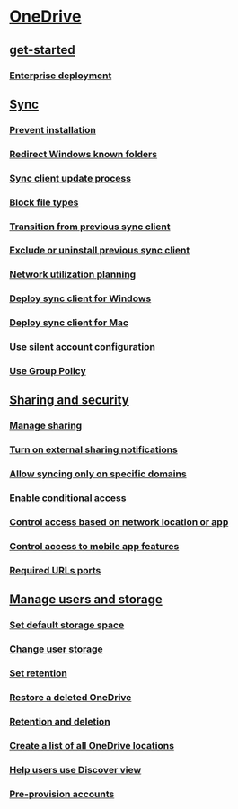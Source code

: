 ﻿
  

# [OneDrive](onedrive.md)
## [get-started](.md)
### [Enterprise deployment]()
## [Sync]()
### [Prevent installation](prevent-installation.md)
### [Redirect Windows known folders](redirect-windows-known-folders.md)
### [Sync client update process](sync-client-update-process.md)
### [Block file types](block-file-types.md)
### [Transition from previous sync client](transition-from-previous-sync-client.md)
### [Exclude or uninstall previous sync client](exclude-or-uninstall-previous-sync-client.md)
### [Network utilization planning](network-utilization-planning.md)
### [Deploy sync client for Windows](deploy-sync-client-for-windows.md)
### [Deploy sync client for Mac](deploy-sync-client-for-mac.md)
### [Use silent account configuration](use-silent-account-configuration.md)
### [Use Group Policy](use-group-policy.md)
## [Sharing and security]()
### [Manage sharing](manage-sharing.md)
### [Turn on external sharing notifications](turn-on-external-sharing-notifications.md)
### [Allow syncing only on specific domains](allow-syncing-only-on-specific-domains.md)
### [Enable conditional access](enable-conditional-access.md)
### [Control access based on network location or app](control-access-based-on-network-location-or-app.md)
### [Control access to mobile app features](control-access-to-mobile-app-features.md)
### [Required URLs ports](required-urls-ports.md)
## [Manage users and storage]()
### [Set default storage space](set-default-storage-space.md)
### [Change user storage](change-user-storage.md)
### [Set retention](set-retention.md)
### [Restore a deleted OneDrive](restore-a-deleted-onedrive.md)
### [Retention and deletion](retention-and-deletion.md)
### [Create a list of all OneDrive locations](create-a-list-of-all-onedrive-locations.md)
### [Help users use Discover view](help-users-use-discover-view.md)
### [Pre-provision accounts](pre-provision-accounts.md)

